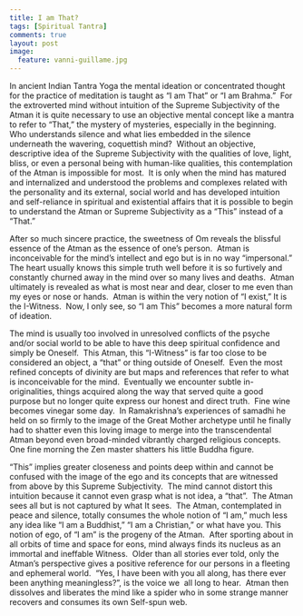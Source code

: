 ```yaml
---
title: I am That? 
tags: [Spiritual Tantra]
comments: true
layout: post
image: 
  feature: vanni-guillame.jpg
---
```



In ancient Indian Tantra Yoga the mental ideation or concentrated thought for the practice of meditation is taught as “I am That” or “I am Brahma.”  For the extroverted mind without intuition of the Supreme Subjectivity of the Atman it is quite necessary to use an objective mental concept like a mantra to refer to “That,” the mystery of mysteries, especially in the beginning.  Who understands silence and what lies embedded in the silence underneath the wavering, coquettish mind?  Without an objective, descriptive idea of the Supreme Subjectivity with the qualities of love, light, bliss, or even a personal being with human-like qualities, this contemplation of the Atman is impossible for most.  It is only when the mind has matured and internalized and understood the problems and complexes related with the personality and its external, social world and has developed intuition and self-reliance in spiritual and existential affairs that it is possible to begin to understand the Atman or Supreme Subjectivity as a “This” instead of a “That.”

After so much sincere practice, the sweetness of Om reveals the blissful essence of the Atman as the essence of one’s person.  Atman is inconceivable for the mind’s intellect and ego but is in no way “impersonal.”  The heart usually knows this simple truth well before it is so furtively and constantly churned away in the mind over so many lives and deaths.  Atman ultimately is revealed as what is most near and dear, closer to me even than my eyes or nose or hands.  Atman is within the very notion of “I exist,” It is the I-Witness.  Now, I only see, so “I am This” becomes a more natural form of ideation.

The mind is usually too involved in unresolved conflicts of the psyche and/or social world to be able to have this deep spiritual confidence and simply be Oneself.  This Atman, this “I-Witness” is far too close to be considered an object, a “that” or thing outside of Oneself.  Even the most refined concepts of divinity are but maps and references that refer to what is inconceivable for the mind.  Eventually we encounter subtle in-originalities, things acquired along the way that served quite a good purpose but no longer quite express our honest and direct truth.  Fine wine becomes vinegar some day.  In Ramakrishna’s experiences of samadhi he held on so firmly to the image of the Great Mother archetype until he finally had to shatter even this loving image to merge into the transcendental Atman beyond even broad-minded vibrantly charged religious concepts.  One fine morning the Zen master shatters his little Buddha figure.

“This” implies greater closeness and points deep within and cannot be confused with the image of the ego and its concepts that are witnessed from above by this Supreme Subjectivity.  The mind cannot distort this intuition because it cannot even grasp what is not idea, a “that”.  The Atman sees all but is not captured by what It sees.  The Atman, contemplated in peace and silence, totally consumes the whole notion of “I am,” much less any idea like “I am a Buddhist,” “I am a Christian,” or what have you. This notion of ego, of “I am” is the progeny of the Atman.  After sporting about in all orbits of time and space for eons, mind always finds its nucleus as an immortal and ineffable Witness.  Older than all stories ever told, only the Atman’s perspective gives a positive reference for our persons in a fleeting and ephemeral world.  “Yes, I have been with you all along, has there ever been anything meaningless?”, is the voice we  all long to hear.  Atman then dissolves and liberates the mind like a spider who in some strange manner recovers and consumes its own Self-spun web.



